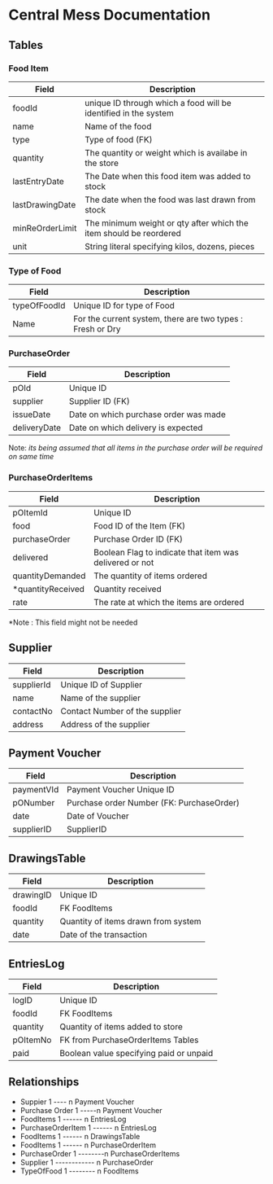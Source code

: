 # Central Mess Documentation

## Tables

### Food Item
Field | Description
-----|--------------
foodId | unique ID through which a food will be identified in the system
name | Name of the food
type | Type of food (FK)
quantity | The quantity or weight which is availabe in the store
lastEntryDate | The Date when this food item was added to stock
lastDrawingDate | The date when the food was last drawn from stock
minReOrderLimit | The minimum weight or qty after which the item should be reordered
unit|String literal specifying kilos, dozens, pieces

### Type of Food
Field | Description
------|-------------
typeOfFoodId | Unique ID for type of Food
Name | For the current system, there are two types : Fresh or Dry

### PurchaseOrder
Field | Description
------|-------------
pOId| Unique ID
supplier | Supplier ID (FK)
issueDate | Date on which purchase order was made
deliveryDate | Date on which delivery is expected


Note:
*its being assumed that all items in the purchase order will be required on same time*

### PurchaseOrderItems
Field | Description
------|-------------
pOItemId  | Unique ID
food | Food ID of the Item (FK)
purchaseOrder | Purchase Order ID (FK)
delivered | Boolean Flag to indicate that item was delivered or not
quantityDemanded | The quantity of items ordered
*quantityReceived | Quantity received
rate | The rate at which the items are ordered

*Note : This field might not be needed

## Supplier
Field | Description
------|-------------
supplierId | Unique ID of Supplier
name | Name of the supplier
contactNo | Contact Number of the supplier
address | Address of the supplier


## Payment Voucher
Field | Description
------|-------------
paymentVId | Payment Voucher Unique ID
pONumber | Purchase order Number (FK: PurchaseOrder)
date | Date of Voucher
supplierID | SupplierID

## DrawingsTable

Field|Description
-----|------------
drawingID | Unique ID
foodId | FK FoodItems 
quantity | Quantity of items drawn from system
date | Date of the transaction

## EntriesLog

Field|Description
-----|------------
logID | Unique ID
foodId | FK FoodItems
quantity | Quantity of items added to store
pOItemNo | FK from PurchaseOrderItems Tables
paid | Boolean value specifying paid or unpaid

## Relationships
 - Suppier 1 ---- n Payment Voucher 
 - Purchase Order 1 -----n Payment Voucher
 - FoodItems 1 ------ n EntriesLog
 - PurchaseOrderItem 1 ------ n EntriesLog
 - FoodItems 1 ------ n DrawingsTable
 - FoodItems 1 ------ n PurchaseOrderItem
 - PurchaseOrder 1 --------n PurchaseOrderItems
 - Supplier 1 ------------ n PurchaseOrder
 - TypeOfFood 1 -------- n FoodItems